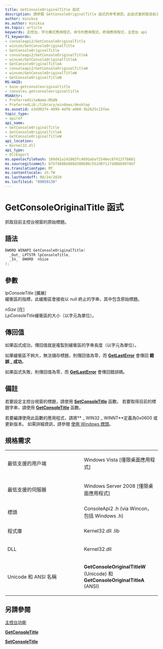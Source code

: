 ```yaml
---
title: GetConsoleOriginalTitle 函式
description: 請參閱 GetConsoleOriginalTitle 函式的參考資訊，此函式會抓取目前主控台視窗的原始標題。
author: miniksa
ms.author: miniksa
ms.topic: article
keywords: 主控台，字元模式應用程式，命令列應用程式，終端應用程式，主控台 api
f1_keywords:
- consoleapi2/GetConsoleOriginalTitle
- wincon/GetConsoleOriginalTitle
- GetConsoleOriginalTitle
- consoleapi2/GetConsoleOriginalTitleA
- wincon/GetConsoleOriginalTitleA
- GetConsoleOriginalTitleA
- consoleapi2/GetConsoleOriginalTitleW
- wincon/GetConsoleOriginalTitleW
- GetConsoleOriginalTitleW
MS-HAID:
- base.getconsoleoriginaltitle
- consoles.getconsoleoriginaltitle
MSHAttr:
- PreferredSiteName:MSDN
- PreferredLib:/library/windows/desktop
ms.assetid: e3dd02f4-4899-4df0-a960-3b2625c15fee
topic_type:
- apiref
api_name:
- GetConsoleOriginalTitle
- GetConsoleOriginalTitleA
- GetConsoleOriginalTitleW
api_location:
- Kernel32.dll
api_type:
- DllExport
ms.openlocfilehash: 109d41a141083fc4691ebaf2546ec8f412f7b861
ms.sourcegitcommit: b75f4688e080d300b80c552d0711fdd86b9974bf
ms.translationtype: MT
ms.contentlocale: zh-TW
ms.lasthandoff: 08/24/2020
ms.locfileid: "89059138"
---
```

# <a name="getconsoleoriginaltitle-function"></a>GetConsoleOriginalTitle 函式


抓取目前主控台視窗的原始標題。

<a name="syntax"></a>語法
------

```C
DWORD WINAPI GetConsoleOriginalTitle(
  _Out_ LPTSTR lpConsoleTitle,
  _In_  DWORD  nSize
);
```

<a name="parameters"></a>參數
----------

*lpConsoleTitle* \[擴展\]  
緩衝區的指標，此緩衝區會接收以 null 終止的字串，其中包含原始標題。

*nSize* \[在\]  
*LpConsoleTitle*緩衝區的大小（以字元為單位）。

<a name="return-value"></a>傳回值
------------

如果函式成功，傳回值就是複製到緩衝區的字串長度（以字元為單位）。

如果緩衝區不夠大，無法儲存標題，則傳回值為零，而 [**GetLastError**](https://msdn.microsoft.com/library/windows/desktop/ms679360) 會傳回 **錯誤 \_ 成功**。

如果函式失敗，則傳回值為零，而 [**GetLastError**](https://msdn.microsoft.com/library/windows/desktop/ms679360) 會傳回錯誤碼。

<a name="remarks"></a>備註
-------

若要設定主控台視窗的標題，請使用 [**SetConsoleTitle**](setconsoletitle.md) 函數。 若要取得目前的標題字串，請使用 [**GetConsoleTitle**](getconsoletitle.md) 函數。

若要編譯使用此函數的應用程式，請將** \_ WIN32 \_ WINNT**定義為0x0600 或更新版本。 如需詳細資訊，請參閱 [使用 Windows 標頭](https://msdn.microsoft.com/library/windows/desktop/aa383745)。

<a name="requirements"></a>規格需求
------------

<table>
<colgroup>
<col width="50%" />
<col width="50%" />
</colgroup>
<tbody>
<tr class="odd">
<td><p>最低支援的用戶端</p></td>
<td><p>Windows Vista [僅限桌面應用程式]</p></td>
</tr>
<tr class="even">
<td><p>最低支援的伺服器</p></td>
<td><p>Windows Server 2008 [僅限桌面應用程式]</p></td>
</tr>
<tr class="odd">
<td><p>標頭</p></td>
<td>ConsoleApi2 .h (via Wincon，包括 Windows .h) </td>
</tr>
<tr class="even">
<td><p>程式庫</p></td>
<td>Kernel32.dll .lib</td>
</tr>
<tr class="odd">
<td><p>DLL</p></td>
<td>Kernel32.dll</td>
</tr>
<tr class="even">
<td><p>Unicode 和 ANSI 名稱</p></td>
<td><p><strong>GetConsoleOriginalTitleW</strong> (Unicode) 和 <strong>GetConsoleOriginalTitleA</strong> (ANSI) </p></td>
</tr>
<tr class="odd">
</tr>
<tr class="even">
</tr>
<tr class="odd">
</tr>
<tr class="even">
</tr>
</tbody>
</table>

## <a name="span-idsee_alsospansee-also"></a><span id="see_also"></span>另請參閱


[主控台功能](console-functions.md)

[**GetConsoleTitle**](getconsoletitle.md)

[**SetConsoleTitle**](setconsoletitle.md)

 

 




